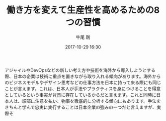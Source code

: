 ﻿---
title: 働き方を変えて生産性を高めるための8つの習慣
description: "働き方を変えて生産性を高めるための8つの習慣"
date: 2017-10-29 16:30
sessionlevel: 50
author: "牛尾 剛"
co_author: "Rochelle Koppe"
category: sessions
---
アジャイルやDevOpsなどの新しい考え方や技術を海外から導入しようとする際、日本の企業は技術に重点を置きながら取り入れる傾向があります。海外からのビジネスモデルやデザイン思考などの仕事方法を日本に持って来る際にも同じことが言えます。これは、日本人が手法やプラクティスを身につけることを得意としているという事実が背景に存在しているからだと言えます。これと同時に日本人は、細部に注意を払い、物事を徹底的に分析する傾向にもあります。手法をきちんと学んで忠実に実行することは日本企業の強みの一つだと言えますが、実際そ

